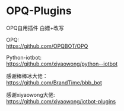 # OPQ-Plugins
OPQ自用插件
白嫖+改写  
  
OPQ:  
https://github.com/OPQBOT/OPQ  
  
Python-iotbot:  
https://github.com/xiyaowong/python--iotbot  
  
  
感谢棒棒冰大佬：  
https://github.com/BrandTime/bbb_bot  
  
感谢xiyaowong大佬:  
https://github.com/xiyaowong/iotbot-plugins  

